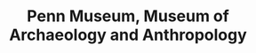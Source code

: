 ---
layout: repo
title: "Penn Museum, Museum of Archaeology and Anthropology"
id: 14447
permalink: repos/14447/
---